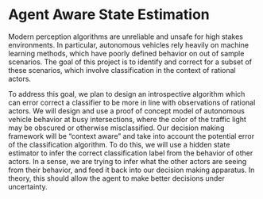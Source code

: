 # Agent Aware State Estimation

Modern perception algorithms are unreliable and unsafe for high stakes environments. In particular, autonomous vehicles rely heavily on machine learning methods, which have poorly defined behavior on out of sample scenarios. The goal of this project is to identify and correct for a subset of these scenarios, which involve classification in the context of rational actors.

To address this goal, we plan to design an introspective algorithm which can error correct a classifier to be more in line with observations of rational actors. We will design and use a proof of concept model of autonomous vehicle behavior at busy intersections, where the color of the traffic light may be obscured or otherwise misclassified. Our decision making framework will be “context aware” and take into account the potential error of the classification algorithm. To do this, we will use a hidden state estimator to infer the correct classification label from the behavior of other actors. In a sense, we are trying to infer what the other actors are seeing from their behavior, and feed it back into our decision making apparatus. In theory, this should allow the agent to make better decisions under uncertainty.